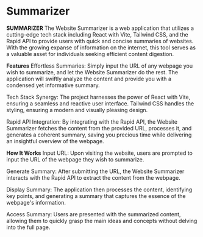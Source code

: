 # Summarizer
**SUMMARIZER**
The Website Summarizer is a web application that utilizes a cutting-edge tech stack including React with Vite, Tailwind CSS, and the Rapid API to provide users with quick and concise summaries of websites. With the growing expanse of information on the internet, this tool serves as a valuable asset for individuals seeking efficient content digestion.

**Features**
Effortless Summaries: Simply input the URL of any webpage you wish to summarize, and let the Website Summarizer do the rest. The application will swiftly analyze the content and provide you with a condensed yet informative summary.

Tech Stack Synergy: The project harnesses the power of React with Vite, ensuring a seamless and reactive user interface. Tailwind CSS handles the styling, ensuring a modern and visually pleasing design.

Rapid API Integration: By integrating with the Rapid API, the Website Summarizer fetches the content from the provided URL, processes it, and generates a coherent summary, saving you precious time while delivering an insightful overview of the webpage.

**How It Works**
Input URL: Upon visiting the website, users are prompted to input the URL of the webpage they wish to summarize.

Generate Summary: After submitting the URL, the Website Summarizer interacts with the Rapid API to extract the content from the webpage.

Display Summary: The application then processes the content, identifying key points, and generating a summary that captures the essence of the webpage's information.

Access Summary: Users are presented with the summarized content, allowing them to quickly grasp the main ideas and concepts without delving into the full page.


